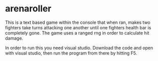 # arenaroller
This is a text based game within the console that when ran, makes two fighters take turns attacking one another until one fighters health bar is completely gone.
The game uses a ranged rng in order to calculate hit damage.

In order to run this you need visual studio. Download the code and open with visual studio, then run the program from there by hitting F5.
